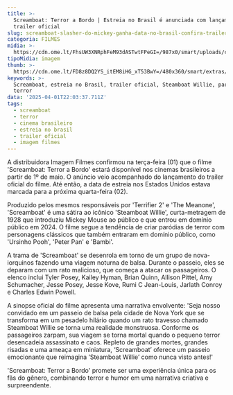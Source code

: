 ```yaml
---
title: >-
  Screamboat: Terror a Bordo | Estreia no Brasil é anunciada com lançamento de
  trailer oficial
slug: screamboat-slasher-do-mickey-ganha-data-no-brasil-confira-trailer
categoria: FILMES
midia: >-
  https://cdn.ome.lt/FhsUW3XNRphFeM93dASTwtFPeGI=/987x0/smart/uploads/conteudo/fotos/Design_sem_nome_-_2025-04-01T182322.690.png
tipoMidia: imagem
thumb: >-
  https://cdn.ome.lt/FD8z8DQ2YS_itEM8iHG_xT53BwY=/480x360/smart/extras/conteudos/Design_sem_nome_-_2025-04-01T182322.690.png
keywords: >-
  Screamboat, estreia no Brasil, trailer oficial, Steamboat Willie, paródia de
  terror
data: '2025-04-01T22:03:37.711Z'
tags:
  - screamboat
  - terror
  - cinema brasileiro
  - estreia no brasil
  - trailer oficial
  - imagem filmes
---
```


A distribuidora Imagem Filmes confirmou na terça-feira (01) que o filme 'Screamboat: Terror a Bordo' estará disponível nos cinemas brasileiros a partir de 1º de maio. O anúncio veio acompanhado do lançamento do trailer oficial do filme. Até então, a data de estreia nos Estados Unidos estava marcada para a próxima quarta-feira (02).

Produzido pelos mesmos responsáveis por 'Terrifier 2' e 'The Meanone', 'Screamboat' é uma sátira ao icônico 'Steamboat Willie', curta-metragem de 1928 que introduziu Mickey Mouse ao público e que entrou em domínio público em 2024. O filme segue a tendência de criar paródias de terror com personagens clássicos que também entraram em domínio público, como 'Ursinho Pooh', 'Peter Pan' e 'Bambi'.

A trama de 'Screamboat' se desenrola em torno de um grupo de nova-iorquinos fazendo uma viagem noturna de balsa. Durante o passeio, eles se deparam com um rato malicioso, que começa a atacar os passageiros. O elenco inclui Tyler Posey, Kailey Hyman, Brian Quinn, Allison Pittel, Amy Schumacher, Jesse Posey, Jesse Kove, Rumi C Jean-Louis, Jarlath Conroy e Charles Edwin Powell.

A sinopse oficial do filme apresenta uma narrativa envolvente: 'Seja nosso convidado em um passeio de balsa pela cidade de Nova York que se transforma em um pesadelo hilário quando um rato travesso chamado Steamboat Willie se torna uma realidade monstruosa. Conforme os passageiros zarpam, sua viagem se torna mortal quando o pequeno terror desencadeia assassinato e caos. Repleto de grandes mortes, grandes risadas e uma ameaça em miniatura, ‘Screamboat’ oferece um passeio emocionante que reimagina ‘Steamboat Willie’ como nunca visto antes!'

'Screamboat: Terror a Bordo' promete ser uma experiência única para os fãs do gênero, combinando terror e humor em uma narrativa criativa e surpreendente.
